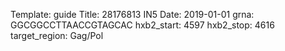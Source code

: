 Template: guide
Title: 28176813 IN5 
Date: 2019-01-01
grna: GGCGGCCTTAACCGTAGCAC
hxb2_start: 4597
hxb2_stop: 4616
target_region: Gag/Pol
